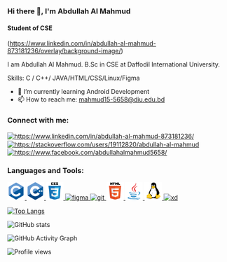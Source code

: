 ### Hi there 👋, I'm Abdullah Al Mahmud
#### Student of CSE
(https://www.linkedin.com/in/abdullah-al-mahmud-873181236/overlay/background-image/)

I am Abdullah Al Mahmud. B.Sc in CSE at Daffodil International University.

Skills: C / C++/ JAVA/HTML/CSS/Linux/Figma

- 🌱 I’m currently learning Android Development 
- 📫 How to reach me: mahmud15-5658@diu.edu.bd 


<h3 align="left">Connect with me:</h3>
<p align="left">
<a href="https://linkedin.com/in/https://www.linkedin.com/in/abdullah-al-mahmud-873181236/" target="blank"><img align="center" src="https://raw.githubusercontent.com/rahuldkjain/github-profile-readme-generator/master/src/images/icons/Social/linked-in-alt.svg" alt="https://www.linkedin.com/in/abdullah-al-mahmud-873181236/" height="30" width="40" /></a>
<a href="https://stackoverflow.com/users/https://stackoverflow.com/users/19112820/abdullah-al-mahmud" target="blank"><img align="center" src="https://raw.githubusercontent.com/rahuldkjain/github-profile-readme-generator/master/src/images/icons/Social/stack-overflow.svg" alt="https://stackoverflow.com/users/19112820/abdullah-al-mahmud" height="30" width="40" /></a>
<a href="https://fb.com/https://www.facebook.com/abdullahalmahmud5658/" target="blank"><img align="center" src="https://raw.githubusercontent.com/rahuldkjain/github-profile-readme-generator/master/src/images/icons/Social/facebook.svg" alt="https://www.facebook.com/abdullahalmahmud5658/" height="30" width="40" /></a>
</p>

<h3 align="left">Languages and Tools:</h3>
<p align="left"> <a href="https://www.cprogramming.com/" target="_blank" rel="noreferrer"> <img src="https://raw.githubusercontent.com/devicons/devicon/master/icons/c/c-original.svg" alt="c" width="40" height="40"/> </a> <a href="https://www.w3schools.com/cpp/" target="_blank" rel="noreferrer"> <img src="https://raw.githubusercontent.com/devicons/devicon/master/icons/cplusplus/cplusplus-original.svg" alt="cplusplus" width="40" height="40"/> </a> <a href="https://www.w3schools.com/css/" target="_blank" rel="noreferrer"> <img src="https://raw.githubusercontent.com/devicons/devicon/master/icons/css3/css3-original-wordmark.svg" alt="css3" width="40" height="40"/> </a> <a href="https://www.figma.com/" target="_blank" rel="noreferrer"> <img src="https://www.vectorlogo.zone/logos/figma/figma-icon.svg" alt="figma" width="40" height="40"/> </a> <a href="https://git-scm.com/" target="_blank" rel="noreferrer"> <img src="https://www.vectorlogo.zone/logos/git-scm/git-scm-icon.svg" alt="git" width="40" height="40"/> </a> <a href="https://www.w3.org/html/" target="_blank" rel="noreferrer"> <img src="https://raw.githubusercontent.com/devicons/devicon/master/icons/html5/html5-original-wordmark.svg" alt="html5" width="40" height="40"/> </a> <a href="https://www.java.com" target="_blank" rel="noreferrer"> <img src="https://raw.githubusercontent.com/devicons/devicon/master/icons/java/java-original.svg" alt="java" width="40" height="40"/> </a> <a href="https://www.linux.org/" target="_blank" rel="noreferrer"> <img src="https://raw.githubusercontent.com/devicons/devicon/master/icons/linux/linux-original.svg" alt="linux" width="40" height="40"/> </a> <a href="https://www.adobe.com/products/xd.html" target="_blank" rel="noreferrer"> <img src="https://cdn.worldvectorlogo.com/logos/adobe-xd.svg" alt="xd" width="40" height="40"/> </a> </p>


[![Top Langs](https://github-readme-stats.vercel.app/api/top-langs/?username=mahmud5658)](https://github.com/anuraghazra/github-readme-stats)

![GitHub stats](https://github-readme-stats.vercel.app/api?username=mahmud5658&show_icons=true)  

![GitHub Activity Graph](https://activity-graph.herokuapp.com/graph?username=mahmud5658)  

![Profile views](https://gpvc.arturio.dev/mahmud5658)  
